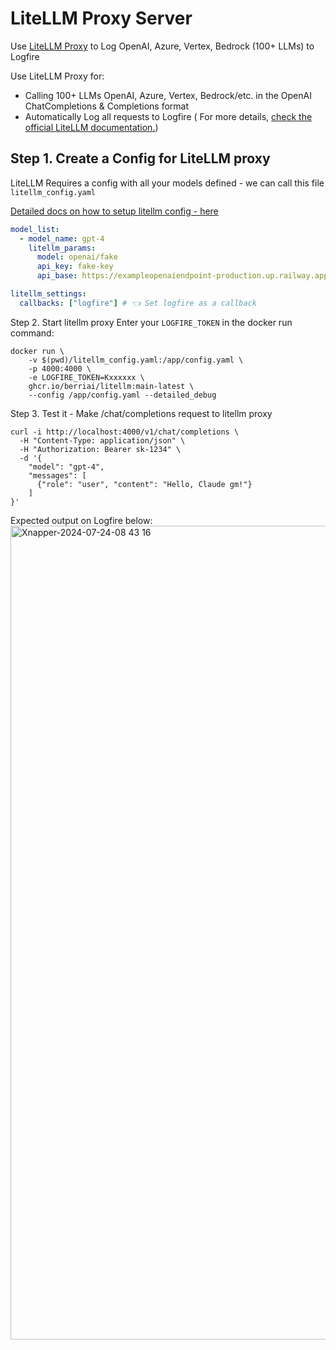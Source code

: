 # LiteLLM Proxy Server

Use [LiteLLM Proxy](https://docs.litellm.ai/docs/simple_proxy) to Log OpenAI, Azure, Vertex, Bedrock (100+ LLMs) to Logfire

Use LiteLLM Proxy for:
- Calling 100+ LLMs OpenAI, Azure, Vertex, Bedrock/etc. in the OpenAI ChatCompletions & Completions format
- Automatically Log all requests to Logfire (
For more details, [check the official LiteLLM documentation.](https://docs.litellm.ai/docs/observability/logfire_integration))


## Step 1. Create a Config for LiteLLM proxy

LiteLLM Requires a config with all your models defined - we can call this file `litellm_config.yaml`

[Detailed docs on how to setup litellm config - here](https://docs.litellm.ai/docs/proxy/configs)

```yaml
model_list:
  - model_name: gpt-4
    litellm_params:
      model: openai/fake
      api_key: fake-key
      api_base: https://exampleopenaiendpoint-production.up.railway.app/ # this is a working fake OpenAI endpoint setup by litellm. use this for testing only

litellm_settings:
  callbacks: ["logfire"] # 👈 Set logfire as a callback
```

Step 2. Start litellm proxy
Enter your `LOGFIRE_TOKEN` in the docker run command:

```shell
docker run \
    -v $(pwd)/litellm_config.yaml:/app/config.yaml \
    -p 4000:4000 \
    -e LOGFIRE_TOKEN=Kxxxxxx \
    ghcr.io/berriai/litellm:main-latest \
    --config /app/config.yaml --detailed_debug
```

Step 3. Test it - Make /chat/completions request to litellm proxy

```shell
curl -i http://localhost:4000/v1/chat/completions \
  -H "Content-Type: application/json" \
  -H "Authorization: Bearer sk-1234" \
  -d '{
    "model": "gpt-4",
    "messages": [
      {"role": "user", "content": "Hello, Claude gm!"}
    ]
}'
```

Expected output on Logfire below:
<img width="1302" alt="Xnapper-2024-07-24-08 43 16" src="https://github.com/user-attachments/assets/a1cc7841-dfc4-4f13-9d7b-9686668f2d34">





